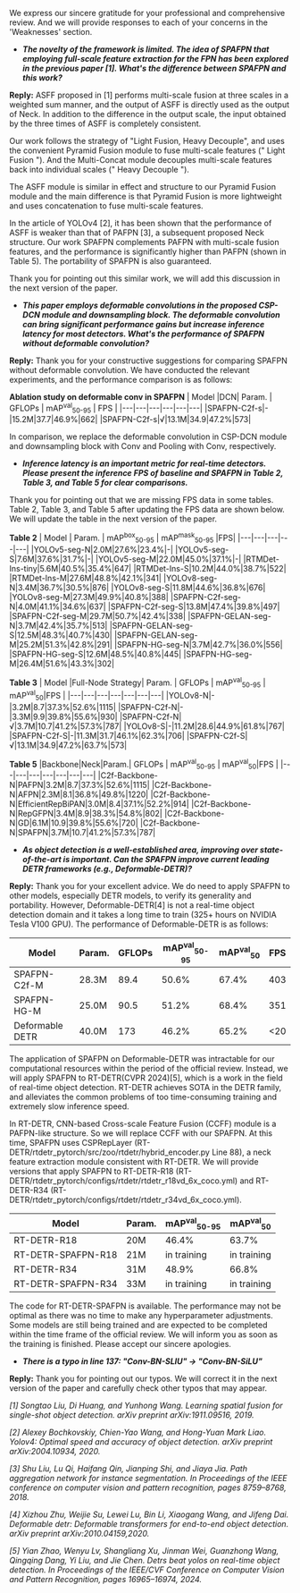 We express our sincere gratitude for your professional and comprehensive review. And we will provide responses to each of your concerns in the 'Weaknesses' section.

- ***The novelty of the framework is limited. The idea of SPAFPN that employing full-scale feature extraction for the FPN has been explored in the previous paper [1]. What's the difference between SPAFPN and this work?***

**Reply:** ASFF proposed in [1] performs multi-scale fusion at three scales in a weighted sum manner, and the output of ASFF is directly used as the output of Neck. In addition to the difference in the output scale, the input obtained by the three times of ASFF is completely consistent.

Our work follows the strategy of "Light Fusion, Heavy Decouple", and uses the convenient Pyramid Fusion module to fuse multi-scale features (" Light Fusion "). And the Multi-Concat module decouples multi-scale features back into individual scales (" Heavy Decouple ").

The ASFF module is similar in effect and structure to our Pyramid Fusion module and the main difference is that Pyramid Fusion is more lightweight and uses concatenation to fuse multi-scale features.

In the article of YOLOv4 [2], it has been shown that the performance of ASFF is weaker than that of PAFPN [3], a subsequent proposed Neck structure. Our work SPAFPN complements PAFPN with multi-scale fusion features, and the performance is significantly higher than PAFPN (shown in Table 5). The portability of SPAFPN is also guaranteed.

Thank you for pointing out this similar work, we will add this discussion in the next version of the paper.

- ***This paper employs deformable convolutions in the proposed CSP-DCN module and downsampling block. The deformable convolution can bring significant performance gains but increase inference latency for most detectors. What's the performance of SPAFPN without deformable convolution?***

**Reply:** Thank you for your constructive suggestions for comparing SPAFPN without deformable convolution. We have conducted the relevant experiments, and the performance comparison is as follows:

**Ablation study on deformable conv in SPAFPN**
| Model |DCN| Param. | GFLOPs | mAP<sup>val</sup><sub>50-95</sub> | FPS |
|---|---|---|---|---|---|
|SPAFPN-C2f-s|-|15.2M|37.7|46.9%|662|
|SPAFPN-C2f-s|√|13.1M|34.9|47.2%|573|

 In comparison, we replace the deformable convolution in CSP-DCN module and downsampling block with Conv and Pooling with Conv, respectively.

- ***Inference latency is an important metric for real-time detectors. Please present the inference FPS of baseline and SPAFPN in Table 2, Table 3, and Table 5 for clear comparisons.***

Thank you for pointing out that we are missing FPS data in some tables. Table 2, Table 3, and Table 5 after updating the FPS data are shown below. We will update the table in the next version of the paper.

**Table 2**
| Model | Param. | mAP<sup>box</sup><sub>50-95</sub> | mAP<sup>mask</sup><sub>50-95</sub> |FPS|
|---|---|---|---|---|
|YOLOv5-seg-N|2.0M|27.6\%|23.4\%|-|
|YOLOv5-seg-S|7.6M|37.6\%|31.7\%|-|
|YOLOv5-seg-M|22.0M|45.0\%|37.1\%|-|
|RTMDet-Ins-tiny|5.6M|40.5\%|35.4\%|647|
|RTMDet-Ins-S|10.2M|44.0\%|38.7\%|522|
|RTMDet-Ins-M|27.6M|48.8\%|42.1\%|341|
|YOLOv8-seg-N|3.4M|36.7\%|30.5\%|876|
|YOLOv8-seg-S|11.8M|44.6\%|36.8\%|676|
|YOLOv8-seg-M|27.3M|49.9\%|40.8\%|388|
|SPAFPN-C2f-seg-N|4.0M|41.1\%|34.6\%|637|
|SPAFPN-C2f-seg-S|13.8M|47.4\%|39.8\%|497|
|SPAFPN-C2f-seg-M|29.7M|50.7\%|42.4\%|338|
|SPAFPN-GELAN-seg-N|3.7M|42.4\%|35.7\%|513|
|SPAFPN-GELAN-seg-S|12.5M|48.3\%|40.7\%|430|
|SPAFPN-GELAN-seg-M|25.2M|51.3\%|42.8\%|291|
|SPAFPN-HG-seg-N|3.7M|42.7\%|36.0\%|556|
|SPAFPN-HG-seg-S|12.6M|48.5\%|40.8\%|445|
|SPAFPN-HG-seg-M|26.4M|51.6\%|43.3\%|302|

**Table 3**
| Model |Full-Node Strategy| Param. | GFLOPs | mAP<sup>val</sup><sub>50-95</sub> | mAP<sup>val</sup><sub>50</sub>|FPS |
|---|---|---|---|---|---|---|
|YOLOv8-N|-|3.2M|8.7|37.3\%|52.6\%|1115|
|SPAFPN-C2f-N|-|3.3M|9.9|39.8\%|55.6\%|930|
|SPAFPN-C2f-N|√|3.7M|10.7|41.2\%|57.3\%|787|
|YOLOv8-S|-|11.2M|28.6|44.9\%|61.8\%|767|
|SPAFPN-C2f-S|-|11.3M|31.7|46.1\%|62.3\%|706|
|SPAFPN-C2f-S|√|13.1M|34.9|47.2\%|63.7\%|573|

**Table 5**
|Backbone|Neck|Param.| GFLOPs | mAP<sup>val</sup><sub>50-95</sub> | mAP<sup>val</sup><sub>50</sub>|FPS |
|---|---|---|---|---|---|---|
|C2f-Backbone-N|PAFPN|3.2M|8.7|37.3\%|52.6\%|1115|
|C2f-Backbone-N|AFPN|2.3M|8.1|36.8\%|49.8\%|1220|
|C2f-Backbone-N|EfficientRepBiPAN|3.0M|8.4|37.1\%|52.2\%|914|
|C2f-Backbone-N|RepGFPN|3.4M|8.9|38.3\%|54.8\%|802|
|C2f-Backbone-N|GD|6.1M|10.9|39.8\%|55.6\%|720|
|C2f-Backbone-N|SPAFPN|3.7M|10.7|41.2\%|57.3\%|787|

- ***As object detection is a well-established area, improving over state-of-the-art is important. Can the SPAFPN improve current leading DETR frameworks (e.g., Deformable-DETR)?***

**Reply:** Thank you for your excellent advice. We do need to apply SPAFPN to other models, especially DETR models, to verify its generality and portability. However, Deformable-DETR[4] is not a real-time object detection domain and it takes a long time to train (325+ hours on NVIDIA Tesla V100 GPU). The performance of Deformable-DETR is as follows:

|Model|Param.| GFLOPs | mAP<sup>val</sup><sub>50-95</sub> | mAP<sup>val</sup><sub>50</sub>|FPS |
|---|---|---|---|---|---|
|SPAFPN-C2f-M|28.3M|89.4|50.6%|67.4%|403|
|SPAFPN-HG-M|25.0M|90.5|51.2%|68.4%|351|
|Deformable DETR|40.0M|173|46.2%|65.2%|<20|

The application of SPAFPN on Deformable-DETR was intractable for our computational resources within the period of the official review. Instead, we will apply SPAFPN to RT-DETR(CVPR 2024)[5], which is a work in the field of real-time object detection. RT-DETR achieves SOTA in the DETR family, and alleviates the common problems of too time-consuming training and extremely slow inference speed.

In RT-DETR, CNN-based Cross-scale Feature Fusion (CCFF) module is a PAFPN-like structure. So we will replace CCFF with our SPAFPN. At this time, SPAFPN uses CSPRepLayer (RT-DETR/rtdetr_pytorch/src/zoo/rtdetr/hybrid_encoder.py Line 88), a neck feature extraction module consistent with RT-DETR. We will provide versions that apply SPAFPN to RT-DETR-R18 (RT-DETR/rtdetr_pytorch/configs/rtdetr/rtdetr_r18vd_6x_coco.yml) and RT-DETR-R34 (RT-DETR/rtdetr_pytorch/configs/rtdetr/rtdetr_r34vd_6x_coco.yml).

|Model|Param.|mAP<sup>val</sup><sub>50-95</sub> | mAP<sup>val</sup><sub>50</sub>|
|---|---|---|---|
|RT-DETR-R18|20M|46.4%|63.7%|
|RT-DETR-SPAFPN-R18|21M|in training|in training|
|RT-DETR-R34|31M|48.9%|66.8%|
|RT-DETR-SPAFPN-R34|33M|in training|in training|

The code for RT-DETR-SPAFPN is available. The performance may not be optimal as there was no time to make any hyperparameter adjustments. Some models are still being trained and are expected to be completed within the time frame of the official review. We will inform you as soon as the training is finished. Please accept our sincere apologies.




- ***There is a typo in line 137: "Conv-BN-SLIU" -> "Conv-BN-SiLU"***

**Reply:** Thank you for pointing out our typos. We will correct it in the next version of the paper and carefully check other typos that may appear.




*[1] Songtao Liu, Di Huang, and Yunhong Wang. Learning spatial fusion for single-shot object detection. arXiv preprint arXiv:1911.09516, 2019.*

*[2] Alexey Bochkovskiy, Chien-Yao Wang, and Hong-Yuan Mark Liao. Yolov4: Optimal speed and accuracy of object detection. arXiv preprint arXiv:2004.10934, 2020.*

*[3] Shu Liu, Lu Qi, Haifang Qin, Jianping Shi, and Jiaya Jia. Path aggregation network for instance segmentation. In Proceedings of the IEEE conference on computer vision and pattern recognition, pages 8759–8768, 2018.*

*[4] Xizhou Zhu, Weijie Su, Lewei Lu, Bin Li, Xiaogang Wang, and Jifeng Dai. Deformable detr: Deformable transformers for end-to-end object detection. arXiv preprint arXiv:2010.04159,2020.*

*[5] Yian Zhao, Wenyu Lv, Shangliang Xu, Jinman Wei, Guanzhong Wang, Qingqing Dang, Yi Liu, and Jie Chen. Detrs beat yolos on real-time object detection. In Proceedings of the IEEE/CVF Conference on Computer Vision and Pattern Recognition, pages 16965–16974, 2024.*
